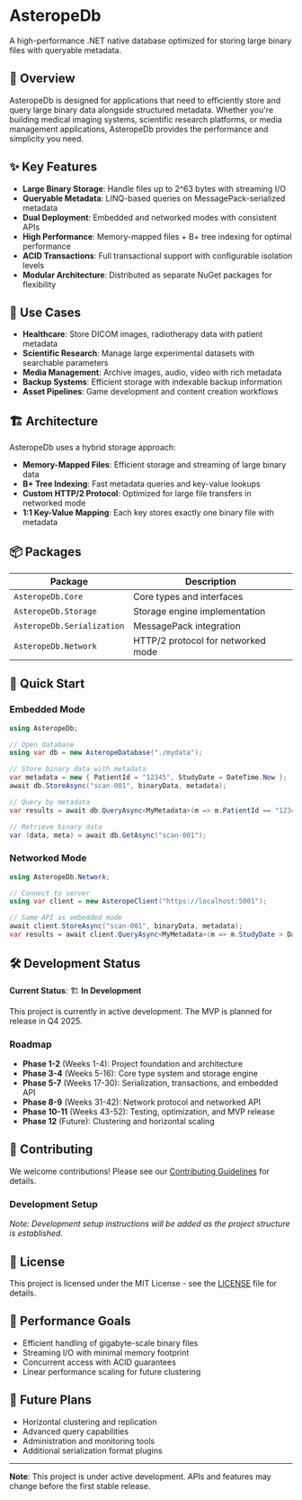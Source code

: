 # AsteropeDb

A high-performance .NET native database optimized for storing large binary files with queryable metadata.

## 🚀 Overview

AsteropeDb is designed for applications that need to efficiently store and query large binary data alongside structured metadata. Whether you're building medical imaging systems, scientific research platforms, or media management applications, AsteropeDb provides the performance and simplicity you need.

## ✨ Key Features

- **Large Binary Storage**: Handle files up to 2^63 bytes with streaming I/O
- **Queryable Metadata**: LINQ-based queries on MessagePack-serialized metadata
- **Dual Deployment**: Embedded and networked modes with consistent APIs
- **High Performance**: Memory-mapped files + B+ tree indexing for optimal performance
- **ACID Transactions**: Full transactional support with configurable isolation levels
- **Modular Architecture**: Distributed as separate NuGet packages for flexibility

## 🎯 Use Cases

- **Healthcare**: Store DICOM images, radiotherapy data with patient metadata
- **Scientific Research**: Manage large experimental datasets with searchable parameters
- **Media Management**: Archive images, audio, video with rich metadata
- **Backup Systems**: Efficient storage with indexable backup information
- **Asset Pipelines**: Game development and content creation workflows

## 🏗️ Architecture

AsteropeDb uses a hybrid storage approach:

- **Memory-Mapped Files**: Efficient storage and streaming of large binary data
- **B+ Tree Indexing**: Fast metadata queries and key-value lookups
- **Custom HTTP/2 Protocol**: Optimized for large file transfers in networked mode
- **1:1 Key-Value Mapping**: Each key stores exactly one binary file with metadata

## 📦 Packages

| Package | Description |
|---------|-------------|
| `AsteropeDb.Core` | Core types and interfaces |
| `AsteropeDb.Storage` | Storage engine implementation |
| `AsteropeDb.Serialization` | MessagePack integration |
| `AsteropeDb.Network` | HTTP/2 protocol for networked mode |

## 🚀 Quick Start

### Embedded Mode

```csharp
using AsteropeDb;

// Open database
using var db = new AsteropeDatabase("./mydata");

// Store binary data with metadata
var metadata = new { PatientId = "12345", StudyDate = DateTime.Now };
await db.StoreAsync("scan-001", binaryData, metadata);

// Query by metadata
var results = await db.QueryAsync<MyMetadata>(m => m.PatientId == "12345");

// Retrieve binary data
var (data, meta) = await db.GetAsync("scan-001");
```

### Networked Mode

```csharp
using AsteropeDb.Network;

// Connect to server
using var client = new AsteropeClient("https://localhost:5001");

// Same API as embedded mode
await client.StoreAsync("scan-001", binaryData, metadata);
var results = await client.QueryAsync<MyMetadata>(m => m.StudyDate > DateTime.Today);
```

## 🛠️ Development Status

**Current Status**: 🏗️ **In Development**

This project is currently in active development. The MVP is planned for release in Q4 2025.

### Roadmap

- **Phase 1-2** (Weeks 1-4): Project foundation and architecture
- **Phase 3-4** (Weeks 5-16): Core type system and storage engine
- **Phase 5-7** (Weeks 17-30): Serialization, transactions, and embedded API
- **Phase 8-9** (Weeks 31-42): Network protocol and networked API
- **Phase 10-11** (Weeks 43-52): Testing, optimization, and MVP release
- **Phase 12** (Future): Clustering and horizontal scaling

## 🤝 Contributing

We welcome contributions! Please see our [Contributing Guidelines](CONTRIBUTING.md) for details.

### Development Setup

*Note: Development setup instructions will be added as the project structure is established.*

## 📄 License

This project is licensed under the MIT License - see the [LICENSE](LICENSE) file for details.

## 🎯 Performance Goals

- Efficient handling of gigabyte-scale binary files
- Streaming I/O with minimal memory footprint
- Concurrent access with ACID guarantees
- Linear performance scaling for future clustering

## 🔮 Future Plans

- Horizontal clustering and replication
- Advanced query capabilities
- Administration and monitoring tools
- Additional serialization format plugins

---

**Note**: This project is under active development. APIs and features may change before the first stable release.